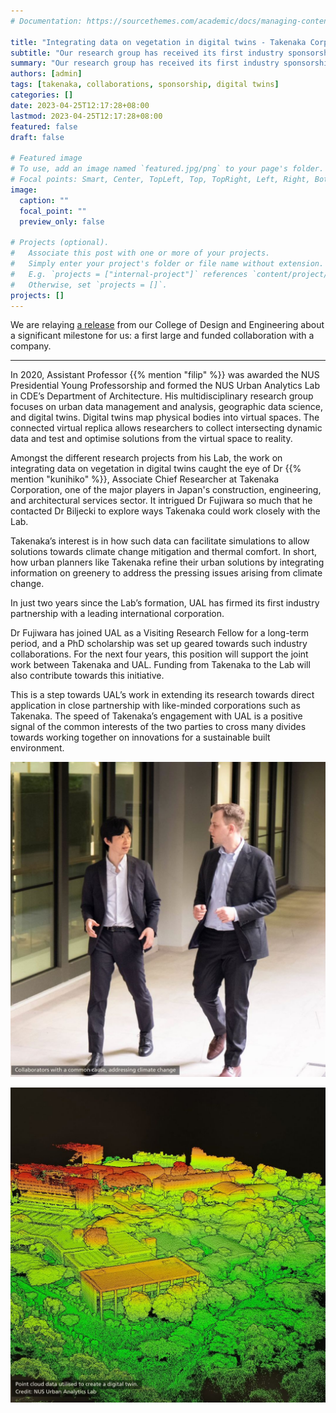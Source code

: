 ```yaml
---
# Documentation: https://sourcethemes.com/academic/docs/managing-content/

title: "Integrating data on vegetation in digital twins - Takenaka Corporation and the Urban Analytics Lab"
subtitle: "Our research group has received its first industry sponsorship."
summary: "Our research group has received its first industry sponsorship."
authors: [admin]
tags: [takenaka, collaborations, sponsorship, digital twins]
categories: []
date: 2023-04-25T12:17:28+08:00
lastmod: 2023-04-25T12:17:28+08:00
featured: false
draft: false

# Featured image
# To use, add an image named `featured.jpg/png` to your page's folder.
# Focal points: Smart, Center, TopLeft, Top, TopRight, Left, Right, BottomLeft, Bottom, BottomRight.
image:
  caption: ""
  focal_point: ""
  preview_only: false

# Projects (optional).
#   Associate this post with one or more of your projects.
#   Simply enter your project's folder or file name without extension.
#   E.g. `projects = ["internal-project"]` references `content/project/deep-learning/index.md`.
#   Otherwise, set `projects = []`.
projects: []
---
```


We are relaying [a release](https://www.linkedin.com/posts/nus-cde_urbansolutions-digitaltwins-nus-activity-7056460703796260864-vo18) from our College of Design and Engineering about a significant milestone for us: a first large and funded collaboration with a company.

---

In 2020, Assistant Professor {{% mention "filip" %}} was awarded the NUS Presidential Young Professorship and formed the NUS Urban Analytics Lab in CDE’s Department of Architecture. His multidisciplinary research group focuses on urban data management and analysis, geographic data science, and digital twins. Digital twins map physical bodies into virtual spaces. The connected virtual replica allows researchers to collect intersecting dynamic data and test and optimise solutions from the virtual space to reality.

Amongst the different research projects from his Lab, the work on integrating data on vegetation in digital twins caught the eye of Dr {{% mention "kunihiko" %}}, Associate Chief Researcher at Takenaka Corporation, one of the major players in Japan's construction, engineering, and architectural services sector. It intrigued Dr Fujiwara so much that he contacted Dr Biljecki to explore ways Takenaka could work closely with the Lab.

Takenaka’s interest is in how such data can facilitate simulations to allow solutions towards climate change mitigation and thermal comfort. In short, how urban planners like Takenaka refine their urban solutions by integrating information on greenery to address the pressing issues arising from climate change. 

In just two years since the Lab’s formation, UAL has firmed its first industry partnership with a leading international corporation. 

Dr Fujiwara has joined UAL as a Visiting Research Fellow for a long-term period, and a PhD scholarship was set up geared towards such industry collaborations. For the next four years, this position will support the joint work between Takenaka and UAL. Funding from Takenaka to the Lab will also contribute towards this initiative. 

This is a step towards UAL’s work in extending its research towards direct application in close partnership with like-minded corporations such as Takenaka. The speed of Takenaka’s engagement with UAL is a positive signal of the common interests of the two parties to cross many divides towards working together on innovations for a sustainable built environment.

![](1682391330621.jpeg)

![](1682391332979.jpeg)

